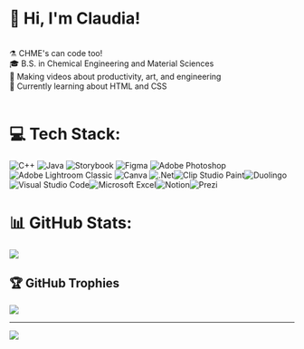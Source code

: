 # 💫 Hi, I'm Claudia!
<br>⚗️ CHME's can code too! <br>🎓 B.S. in Chemical Engineering and Material Sciences <br>🎨 Making videos about productivity, art, and engineering<br>🌱 Currently learning about HTML and CSS<br><br>

# 💻 Tech Stack:
![C++](https://img.shields.io/badge/c++-%2300599C.svg?style=for-the-badge&logo=c%2B%2B&logoColor=white) ![Java](https://img.shields.io/badge/java-%23ED8B00.svg?style=for-the-badge&logo=openjdk&logoColor=white) ![Storybook](https://img.shields.io/badge/-Storybook-FF4785?style=for-the-badge&logo=storybook&logoColor=white) ![Figma](https://img.shields.io/badge/figma-%23F24E1E.svg?style=for-the-badge&logo=figma&logoColor=white) ![Adobe Photoshop](https://img.shields.io/badge/adobe%20photoshop-%2331A8FF.svg?style=for-the-badge&logo=adobe%20photoshop&logoColor=white) ![Adobe Lightroom Classic](https://img.shields.io/badge/Adobe%20Lightroom%20Classic-31A8FF.svg?style=for-the-badge&logo=Adobe%20Lightroom%20Classic&logoColor=white) ![Canva](https://img.shields.io/badge/Canva-%2300C4CC.svg?style=for-the-badge&logo=Canva&logoColor=white) ![.Net](https://img.shields.io/badge/.NET-5C2D91?style=for-the-badge&logo=.net&logoColor=white)![Clip Studio Paint](https://img.shields.io/badge/ClipStudioPaint-%23CFD3D3.svg?style=for-the-badge&logo=ClipStudioPaint&logoColor=white)![Duolingo](https://img.shields.io/badge/Duolingo-%234DC730.svg?style=for-the-badge&logo=Duolingo&logoColor=white)![Visual Studio Code](https://img.shields.io/badge/Visual%20Studio%20Code-0078d7.svg?style=for-the-badge&logo=visual-studio-code&logoColor=white)![Microsoft Excel](https://img.shields.io/badge/Microsoft_Excel-217346?style=for-the-badge&logo=microsoft-excel&logoColor=white)![Notion](https://img.shields.io/badge/Notion-%23000000.svg?style=for-the-badge&logo=notion&logoColor=white)![Prezi](https://img.shields.io/badge/Prezi-%23000000.svg?style=for-the-badge&logo=Prezi&logoColor=white)
# 📊 GitHub Stats:
![](https://nirzak-streak-stats.vercel.app/?user=claudiatrevino&theme=dark&hide_border=false)<br/>

## 🏆 GitHub Trophies
![](https://github-profile-trophy.vercel.app/?username=claudiatrevino&theme=gruvbox&no-frame=true&no-bg=true&margin-w=4)

---
[![](https://visitcount.itsvg.in/api?id=claudiatrevino&icon=7&color=3)](https://visitcount.itsvg.in)

<!-- Proudly created with GPRM ( https://gprm.itsvg.in ) -->
